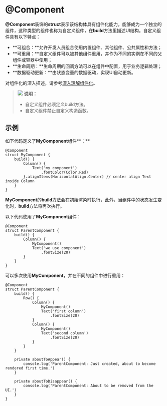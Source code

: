 # @Component<a name="ZH-CN_TOPIC_0000001157388849"></a>

**@Component**装饰的**struct**表示该结构体具有组件化能力，能够成为一个独立的组件，这种类型的组件也称为自定义组件，在**build**方法里描述UI结构。自定义组件具有以下特点：

-   **可组合：**允许开发人员组合使用内置组件、其他组件、公共属性和方法；
-   **可重用：**自定义组件可以被其他组件重用，并作为不同的实例在不同的父组件或容器中使用；
-   **生命周期：**生命周期的回调方法可以在组件中配置，用于业务逻辑处理；
-   **数据驱动更新：**由状态变量的数据驱动，实现UI自动更新。

对组件化的深入描述，请参考[深入理解组件化](ts-a-deep-dive-into-component.md)。

>![](../../public_sys-resources/icon-note.gif) **说明：** 
>-   自定义组件必须定义build方法。
>-   自定义组件禁止自定义构造函数。

## 示例<a name="section84921442616"></a>

如下代码定义了**MyComponent**组件**：**

```
@Component
struct MyComponent {
    build() {
        Column() {
            Text('my component')
                .fontColor(Color.Red)
        }.alignItems(HorizontalAlign.Center) // center align Text inside Column
    }
}
```

**MyComponent**的**build**方法会在初始渲染时执行，此外，当组件中的状态发生变化时，**build**方法将再次执行。

以下代码使用了**MyComponent**组件：

```
@Component
struct ParentComponent {
    build() {
        Column() {
            MyComponent()
            Text('we use component')
                .fontSize(20)
        }
    }
}
```

可以多次使用**MyComponent**，并在不同的组件中进行重用：

```
@Component
struct ParentComponent {
    build() {
        Row() {
            Column() {
                MyComponent()
                Text('first column')
                    .fontSize(20)
            }
            Column() {
                MyComponent()
                Text('second column')
                    .fontSize(20)
            }
        }
    }

    private aboutToAppear() {
        console.log('ParentComponent: Just created, about to become rendered first time.')
    }

    private aboutToDisappear() {
        console.log('ParentComponent: About to be removed from the UI.')
    }
}
```

